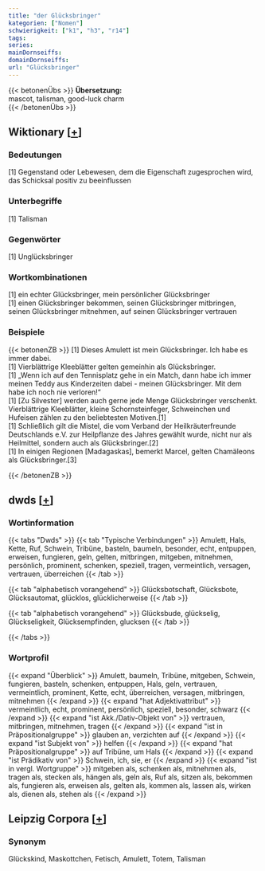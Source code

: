 ```yaml
---
title: "der Glücksbringer"
kategorien: ["Nomen"]
schwierigkeit: ["k1", "h3", "r14"]
tags:
series:
mainDornseiffs:
domainDornseiffs:
url: "Glücksbringer"
---
```


{{< betonenÜbs >}}
**Übersetzung:**  
mascot, talisman, good-luck charm  
{{< /betonenÜbs >}}

## Wiktionary [[+](https://de.wiktionary.org/wiki/Glücksbringer)]

### Bedeutungen
[1] Gegenstand oder Lebewesen, dem die Eigenschaft zugesprochen wird, das Schicksal positiv zu beeinflussen  

### Unterbegriffe
[1] Talisman  

### Gegenwörter
[1] Unglücksbringer  

### Wortkombinationen
[1] ein echter Glücksbringer, mein persönlicher Glücksbringer  
[1] einen Glücksbringer bekommen, seinen Glücksbringer mitbringen, seinen Glücksbringer mitnehmen, auf seinen Glücksbringer vertrauen  

### Beispiele
{{< betonenZB >}}
[1] Dieses Amulett ist mein Glücksbringer. Ich habe es immer dabei.  
[1] Vierblättrige Kleeblätter gelten gemeinhin als Glücksbringer.  
[1] „Wenn ich auf den Tennisplatz gehe in ein Match, dann habe ich immer meinen Teddy aus Kinderzeiten dabei - meinen Glücksbringer. Mit dem habe ich noch nie verloren!“  
[1] [Zu Silvester] werden auch gerne jede Menge Glücksbringer verschenkt. Vierblättrige Kleeblätter, kleine Schornsteinfeger, Schweinchen und Hufeisen zählen zu den beliebtesten Motiven.[1]  
[1] Schließlich gilt die Mistel, die vom Verband der Heilkräuterfreunde Deutschlands e.V. zur Heilpflanze des Jahres gewählt wurde, nicht nur als Heilmittel, sondern auch als Glücksbringer.[2]  
[1] In einigen Regionen [Madagaskas], bemerkt Marcel, gelten Chamäleons als Glücksbringer.[3]  

{{< /betonenZB >}}


## dwds [[+](https://www.dwds.de/wb/Glücksbringer)]

### Wortinformation
{{< tabs "Dwds" >}}
{{< tab "Typische Verbindungen" >}}
Amulett, Hals, Kette, Ruf, Schwein, Tribüne, basteln, baumeln, besonder, echt, entpuppen, erweisen, fungieren, geln, gelten, mitbringen, mitgeben, mitnehmen, persönlich, prominent, schenken, speziell, tragen, vermeintlich, versagen, vertrauen, überreichen
{{< /tab >}}

{{< tab "alphabetisch vorangehend" >}}
Glücksbotschaft, Glücksbote, Glücksautomat, glücklos, glücklicherweise
{{< /tab >}}

{{< tab "alphabetisch vorangehend" >}}
Glücksbude, glückselig, Glückseligkeit, Glücksempfinden, glucksen
{{< /tab >}}

{{< /tabs >}}

### Wortprofil
{{< expand "Überblick" >}} Amulett, baumeln, Tribüne, mitgeben, Schwein, fungieren, basteln, schenken, entpuppen, Hals, geln, vertrauen, vermeintlich, prominent, Kette, echt, überreichen, versagen, mitbringen, mitnehmen {{< /expand >}}
{{< expand "hat Adjektivattribut" >}} vermeintlich, echt, prominent, persönlich, speziell, besonder, schwarz {{< /expand >}}
{{< expand "ist Akk./Dativ-Objekt von" >}} vertrauen, mitbringen, mitnehmen, tragen {{< /expand >}}
{{< expand "ist in Präpositionalgruppe" >}} glauben an, verzichten auf {{< /expand >}}
{{< expand "ist Subjekt von" >}} helfen {{< /expand >}}
{{< expand "hat Präpositionalgruppe" >}} auf Tribüne, um Hals {{< /expand >}}
{{< expand "ist Prädikativ von" >}} Schwein, ich, sie, er {{< /expand >}}
{{< expand "ist in vergl. Wortgruppe" >}} mitgeben als, schenken als, mitnehmen als, tragen als, stecken als, hängen als, geln als, Ruf als, sitzen als, bekommen als, fungieren als, erweisen als, gelten als, kommen als, lassen als, wirken als, dienen als, stehen als {{< /expand >}}

## Leipzig Corpora [[+](https://corpora.uni-leipzig.de/en/res?word=Glücksbringer&corpusId=deu_newscrawl-public_2018)]


### Synonym
Glückskind, Maskottchen, Fetisch, Amulett, Totem, Talisman

